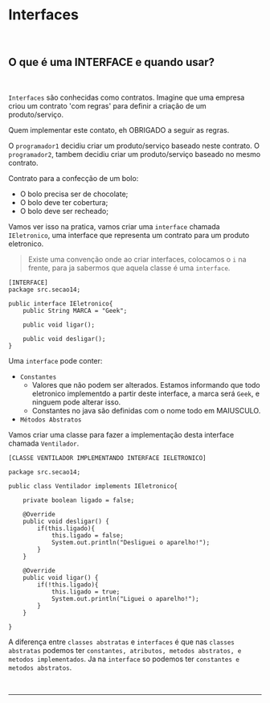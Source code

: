 # Interfaces
<br>

## O que é uma INTERFACE e quando usar?
<br>

`Interfaces` são conhecidas como contratos. Imagine que uma empresa criou um contrato 'com regras' para definir a criação de um produto/serviço. 

Quem implementar este contato, eh OBRIGADO a seguir as regras.

O `programador1` decidiu criar um produto/serviço baseado neste contrato. O `programador2`, tambem decidiu criar um produto/serviço baseado no mesmo contrato.

Contrato para a confecção  de um bolo:
- O bolo precisa ser de chocolate;
- O bolo deve ter cobertura;
- O bolo deve ser recheado;

Vamos ver isso na pratica, vamos criar uma `interface` chamada `IEletronico`, uma interface que representa um contrato para um produto eletronico.

> Existe uma convenção onde ao criar interfaces, colocamos o `i` na frente, para ja sabermos que aquela classe é uma `interface`.

~~~
[INTERFACE]
package src.secao14;

public interface IEletronico{
    public String MARCA = "Geek";

    public void ligar();

    public void desligar();
}
~~~

Uma `interface` pode conter:
- `Constantes`
  - Valores que não podem ser alterados. Estamos informando que todo eletronico implementdo a partir deste interface, a marca será `Geek`, e ninguem pode alterar isso.
  - Constantes no java são definidas com o nome todo em MAIUSCULO.
- `Métodos Abstratos`


Vamos criar uma classe para fazer a implementação desta interface chamada `Ventilador`.

~~~
[CLASSE VENTILADOR IMPLEMENTANDO INTERFACE IELETRONICO]

package src.secao14;

public class Ventilador implements IEletronico{

    private boolean ligado = false;

    @Override
    public void desligar() {
        if(this.ligado){
            this.ligado = false;
            System.out.println("Desliguei o aparelho!");
        }        
    }

    @Override
    public void ligar() {
        if(!this.ligado){
            this.ligado = true;
            System.out.println("Liguei o aparelho!");
        }        
    }
    
}
~~~

A diferença entre `classes abstratas` e `interfaces` é que nas `classes abstratas` podemos ter `constantes, atributos, metodos abstratos, e metodos implementados`. Ja na `interface` so podemos ter `constantes e metodos abstratos`.

<br>
<hr>
<br>

